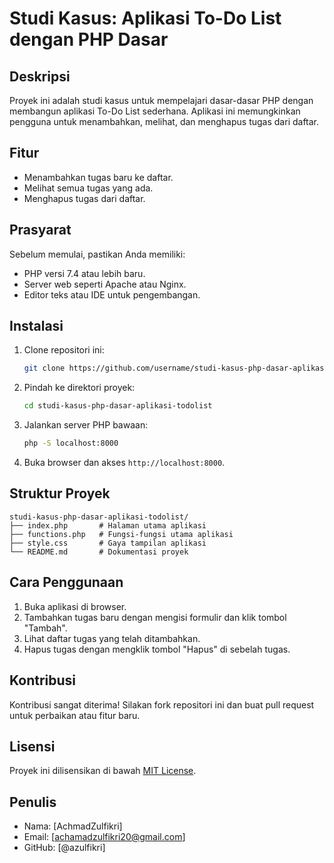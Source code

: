 # Studi Kasus: Aplikasi To-Do List dengan PHP Dasar

## Deskripsi

Proyek ini adalah studi kasus untuk mempelajari dasar-dasar PHP dengan membangun aplikasi To-Do List sederhana. Aplikasi ini memungkinkan pengguna untuk menambahkan, melihat, dan menghapus tugas dari daftar.

## Fitur

- Menambahkan tugas baru ke daftar.
- Melihat semua tugas yang ada.
- Menghapus tugas dari daftar.

## Prasyarat

Sebelum memulai, pastikan Anda memiliki:

- PHP versi 7.4 atau lebih baru.
- Server web seperti Apache atau Nginx.
- Editor teks atau IDE untuk pengembangan.

## Instalasi

1. Clone repositori ini:
   ```bash
   git clone https://github.com/username/studi-kasus-php-dasar-aplikasi-todolist.git
   ```
2. Pindah ke direktori proyek:
   ```bash
   cd studi-kasus-php-dasar-aplikasi-todolist
   ```
3. Jalankan server PHP bawaan:
   ```bash
   php -S localhost:8000
   ```
4. Buka browser dan akses `http://localhost:8000`.

## Struktur Proyek

```
studi-kasus-php-dasar-aplikasi-todolist/
├── index.php       # Halaman utama aplikasi
├── functions.php   # Fungsi-fungsi utama aplikasi
├── style.css       # Gaya tampilan aplikasi
└── README.md       # Dokumentasi proyek
```

## Cara Penggunaan

1. Buka aplikasi di browser.
2. Tambahkan tugas baru dengan mengisi formulir dan klik tombol "Tambah".
3. Lihat daftar tugas yang telah ditambahkan.
4. Hapus tugas dengan mengklik tombol "Hapus" di sebelah tugas.

## Kontribusi

Kontribusi sangat diterima! Silakan fork repositori ini dan buat pull request untuk perbaikan atau fitur baru.

## Lisensi

Proyek ini dilisensikan di bawah [MIT License](LICENSE).

## Penulis

- Nama: [AchmadZulfikri]
- Email: [achamadzulfikri20@gmail.com]
- GitHub: [@azulfikri]
